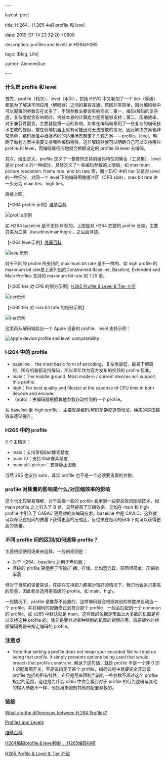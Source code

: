 \---

layout: post

title: H.264、H.265 中的 profile 和 level

date: 2019-07-14 23:32:20 +0800

description: profiles and levels in H264/H265

tags: [Blog, Life]

author: AimmeeXue

\---

### 什么是 profile 和 level

首先，profile（档次）、level（水平），包括 HEVC 中又新加了一个 tier（等级）都是为了解决不同应用（解码器）之间的兼容互通。原因非常简单，因为编码器中可以配置的参数实在太多了，不同参数主要会影响两点：第一，编码/解码的复杂度，复杂度就会影响耗时、机器本身的计算能力是否能够支持；第二，压缩效率。对于兼容性而言，主要就是第一点的影响。如果在编码端采用了一些复杂的编码技术生成的视频，放在低端机器上就有可能出现无法播放的情况，因此解决方案也非常简单，编码标准中根据不同的适用场景制定了几套方案——profile、level，明确了每套方案中需要支持哪些编码特性，这样解码器就可以明确自己可以支持哪些 profile 和 level，而编码器相应地就会根据设定的 profile 和 level 去编码。

其次，给出定义。profile 定义了一整套所支持的编码特性的集合（工具集），level 是对 profile 的一种细分，具体定义了一些编码参数的上限值，如 maximum picture resolution, frame rate, and bit rate 等，而 HEVC 中的 tier 又是对 level 的一种细分，对同一个 level 下的编码图像缓冲区（CPB size）、max bit rate 进一步分为 main tier、high tier。

直接上图。

【H264 profile 示例】[维基百科](https://en.wikipedia.org/wiki/H.264/MPEG-4_AVC#Levels)

![profile示例](https://raw.githubusercontent.com/xuehuaying/picBed/master/profile%E7%A4%BA%E4%BE%8B.png)

如 H264 baseline 是不支持 B 帧的。上图是对 H264 完整的 profile 分类，主要其实为三类（baseline/main/high），之后会详述。

【H264 level示例】[维基百科](https://en.wikipedia.org/wiki/H.264/MPEG-4_AVC#Levels)

![level示例](https://raw.githubusercontent.com/xuehuaying/picBed/master/level%E7%A4%BA%E4%BE%8B.png)

对于不同的 profile 所支持的 maximum bit rate 是不一样的，如 high profile 的 maximum bit rate是上表列出的Constrained Baseline, Baseline, Extended and Main Profiles 支持的 maximum bit rate 的 1.25 倍。

【H265 tier 对 CPB 的细分示例】[H265 Profile & Level & Tier 介绍](<https://blog.csdn.net/ternence_hsu/article/details/73176810>)

![tier示例](https://raw.githubusercontent.com/xuehuaying/picBed/master/tier%E7%A4%BA%E4%BE%8B.png)

【H265 tier 对 max bit rate 的细分示例】

![tier示例](https://raw.githubusercontent.com/xuehuaying/picBed/master/tier%E7%A4%BA%E4%BE%8B2.png)

这里再从解码端给出一个 Apple 设备的 profile、level 支持示例：

![Apple device profile and level compatability](https://raw.githubusercontent.com/xuehuaying/picBed/master/%E8%8B%B9%E6%9E%9C%E8%AE%BE%E5%A4%87%E7%9A%84profile_level%E7%A4%BA%E4%BE%8B.png)

### H264 中的 profile

+ baseline： the most basic form of encoding，复杂度最低，最易于解码的，所有机器都支持解码，所以早年作为官方发布的视频的 profile 标准。
+ main：The middle ground. Most modern / current devices will support this profile.
+ high：For best quality and filesize at the expense of CPU time in both decode and encode.
+ （auto）：由编码器根据其他参数自动检测的一个 profile。

从 baseline 到 high profile ，主要就是编码/解码复杂度逐渐增加，换来的是压缩效率逐渐提升。

### H265 中的 profile

3 个主档次：

+ main：支持常规8bit像素精度
+ main 10：支持10bit像素精度
+ main still picture：支持静止图像

当然 265 也支持 auto，其实 profile 也不是一个必须要设置的参数。

### profile 对质量的影响是什么/对压缩效率的影响
这个也比较容易理解，对于高级一些的 profile 会用到一些更高效的压缩技术，如 main profile 之上引入了 B 帧，显然提高了压缩效率，又如在 main 和 high profile 中引入了 CABAC 更高效的熵编码技术，baseline 中是 CAVLC，这样就可以保证在相同的质量下获得更高的压缩比，反过来在相同的码率下就可以获得更高的质量。
### 不同 profile 间的区别/如何选择 profile？

主要根据使用场景来选择，一般的规则是：

+ 对于 H264，baseline 适用于老机器；
+ 高级的 profile 更适用于传输/广播、存储，比如蓝光碟，原因很简单，压缩效率高

但对于目前的设备来说，在硬件支持能力都相对较好的情况下，我们也会追求更高的质量，因此都会选用更高级的 profile，如 main、high。

一般情况下，profile 是推荐不设置的，这样编码器会根据其他的参数来自动选一个 profile，并将编码的配置修正到符合那个 profile，一般会匹配到一个 common 的 profile，如 x265 中默认就是 main，这样做的依据是市面上大多数的机器是可以支持这种 profile 的。除非是要针对某种特别的机器的视频应用，需要额外的根据解码机器来指定编码的 profile。

### 注意点

+ Note that setting a profile does not mean your encoded file will end up being that profile. It simply prevents options being used that would breach that profile constraint. 解读下这句话，就是 profile 不是一个非 0 即 1 的配置项开关，不是说指定了某个 profile，编码过程中就要完全开启该 profile 包括的所有特性，它只是用来限制当前的一些参数不超过这个 profile 规定的范围，这也是为什么 x265 中你会看到对于 profile 的行为逻辑与其他的输入参数不一样，他是用来限制其他的配置参数的。

### 链接

[What are the differences between H.264 Profiles?](https://superuser.com/questions/489087/what-are-the-differences-between-h-264-profiles)

[Profiles and Levels](<https://handbrake.fr/docs/en/1.0.0/technical/video-x264-profiles-levels.html>)

[维基百科](https://en.wikipedia.org/wiki/H.264/MPEG-4_AVC#Levels)

[H264编码profile & level控制 。H265编码初探](https://blog.csdn.net/qq_18994631/article/details/70097585)

[H265 Profile & Level & Tier 介绍](<https://blog.csdn.net/ternence_hsu/article/details/73176810>)